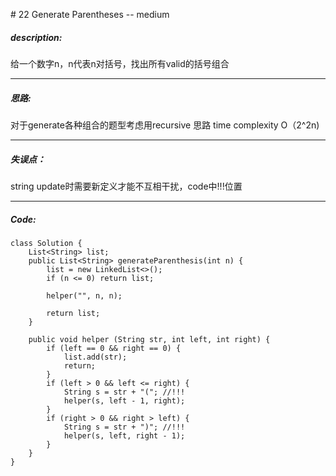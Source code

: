 \# 22 Generate Parentheses -- medium
##### description:
给一个数字n，n代表n对括号，找出所有valid的括号组合
****************
##### 思路:
对于generate各种组合的题型考虑用recursive
思路
time complexity O（2^2n)
**********
##### 失误点：
string update时需要新定义才能不互相干扰，code中!!!位置
********
##### Code:
```
class Solution {
    List<String> list;
    public List<String> generateParenthesis(int n) {
        list = new LinkedList<>();
        if (n <= 0) return list;

        helper("", n, n);

        return list;
    }

    public void helper (String str, int left, int right) {
        if (left == 0 && right == 0) {
            list.add(str);
            return;
        }
        if (left > 0 && left <= right) {
            String s = str + "("; //!!!
            helper(s, left - 1, right);
        }
        if (right > 0 && right > left) {
            String s = str + ")"; //!!!
            helper(s, left, right - 1);
        }
    }
}
```
